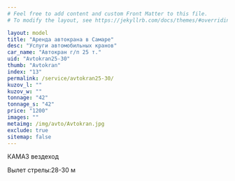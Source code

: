 ```yaml
---
# Feel free to add content and custom Front Matter to this file.
# To modify the layout, see https://jekyllrb.com/docs/themes/#overriding-theme-defaults

layout: model
title: "Аренда автокрана в Самаре"
desc: "Услуги автомобильных кранов"
car_name: "Автокран г/п 25 т."
uid: "Avtokran25-30"
thumb: "Avtokran"
index: "13"
permalink: /service/avtokran25-30/
kuzov_l: ""
kuzov_w: ""
tonnage: "42"
tonnage_s: "42"
price: "1200"
images: ""
metaimg: /img/avto/Avtokran.jpg
exclude: true
sitemap: false
---
```


КАМАЗ вездеход

<span>Вылет стрелы:</span><span>28-30 м</span>

